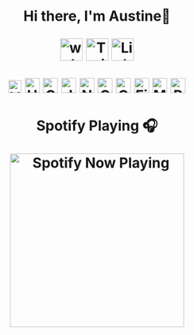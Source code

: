 <h1 align="center"><h1 align="center"> Hi there, I'm Austine👋

[<img  alt="website" width="45px" src="https://cdn4.iconfinder.com/data/icons/gradient-ui-1/512/browser-256.png"/>][website]
[<img alt="Twitter" width="45px" src="https://cdn2.iconfinder.com/data/icons/social-media-2285/512/1_Twitter_colored_svg-512.png" />][twitter]
[<img alt="LinkedIn" width="45px" src="https://cdn2.iconfinder.com/data/icons/social-media-applications/64/social_media_applications_14-linkedin-256.png" />][linkedin]



<p align="center">
<img alt="Visual Studio Code" width="26px" src="https://raw.githubusercontent.com/agomez99/agomez99.github.io/master/images/visual-studio-code.svg" />
<img  alt="HTML5" width="30px" src="https://raw.githubusercontent.com/agomez99/agomez99.github.io/master/images/html-5.svg" />
<img  alt="CSS3" width="30px" src="https://raw.githubusercontent.com/agomez99/agomez99.github.io/master/images/css-3.svg" />
<img alt="JavaScript" width="30px" src="https://raw.githubusercontent.com/agomez99/agomez99.github.io/master/images/javascript.svg" />
<img  alt="Node.js" width="30px" src="https://raw.githubusercontent.com/agomez99/agomez99.github.io/master/images/nodejs-icon.svg" />
<img  alt="Git" width="30px" src="https://raw.githubusercontent.com/agomez99/agomez99.github.io/master/images/git-icon.svg" />
<img  alt="GitHub" width="30px" src="https://raw.githubusercontent.com/agomez99/agomez99.github.io/master/images/github-icon.svg" />
<img  alt="Firebase" width="30px" src="https://raw.githubusercontent.com/agomez99/agomez99.github.io/master/images/firebase.svg" />
<img  alt="MySQL" width="30px" src="https://raw.githubusercontent.com/agomez99/agomez99.github.io/master/images/mysql.svg" />
<img  alt="React" width="30px" src="https://raw.githubusercontent.com/agomez99/agomez99.github.io/master/images/react.svg" />

</p>



<h1 align="center"><h1 align="center">Spotify Playing 🎧
  
[<p align="center"><p align="center"><img src="https://spotify-now-playing-woad.vercel.app/api/spotify-playing" alt="Spotify Now Playing" width="350"/>](https://open.spotify.com/user/126549782)


[website]: https://austinegomez.com/
[twitter]: https://twitter.com/austine_gomez
[linkedin]: https://www.linkedin.com/in/austine-gomez/

